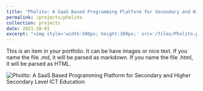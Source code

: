 ```yaml
---
title: "Pholito: A SaaS Based Programming Platform for Secondary and Higher Secondary Level ICT Education"
permalink: /projects/pholito
collection: projects
date: 2021-10-01
excerpt: "<img style='width:500px; height:300px;' src='/files/Pholito.png' alt='Pholito: A SaaS Based Programming Platform for Secondary and Higher Secondary Level ICT Education'>"
---
```


This is an item in your portfolio. It can be have images or nice text. If you name the file .md, it will be parsed as markdown. If you name the file .html, it will be parsed as HTML.

<img  src='/files/Pholito.png' alt='Pholito: A SaaS Based Programming Platform for Secondary and Higher Secondary Level ICT Education'>